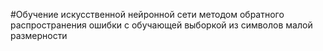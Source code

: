 #Обучение искусственной нейронной сети методом обратного распространения ошибки с обучающей выборкой из символов малой размерности
